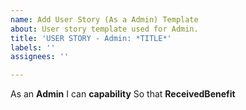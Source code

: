 ```yaml
---
name: Add User Story (As a Admin) Template
about: User story template used for Admin.
title: 'USER STORY - Admin: *TITLE*'
labels: ''
assignees: ''

---
```


As an **Admin**
I can **capability**
So that **ReceivedBenefit**
